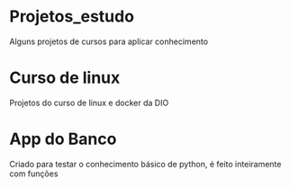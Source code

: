 # Projetos_estudo
Alguns projetos de cursos para aplicar conhecimento 
# Curso de linux
Projetos do curso de linux e docker da DIO
# App do Banco
Criado para testar o conhecimento básico de python, é feito inteiramente com funções
